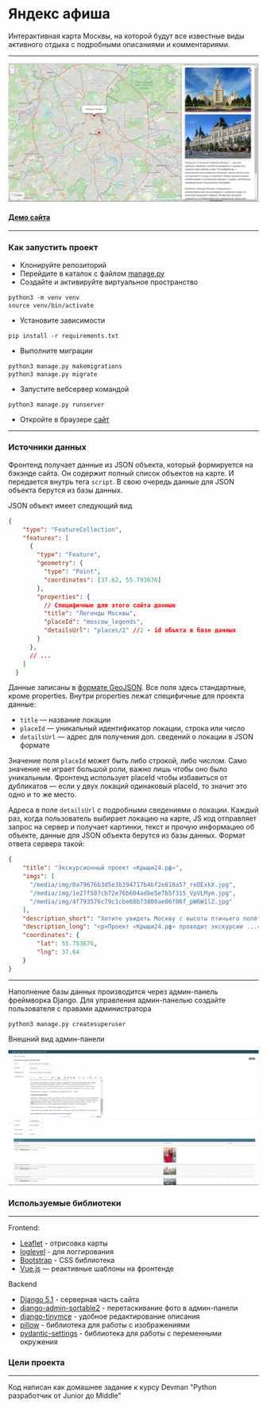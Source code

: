 # Яндекс афиша

Интерактивная карта Москвы, на которой будут все известные виды активного 
отдыха с подробными описаниями и комментариями.

---

![Сайт](sources/site.jpg)


#### [Демо сайта](https://pvladimirs.pythonanywhere.com/)

---

### Как запустить проект

* Клонируйте репозиторий
* Перейдите в каталок с файлом [manage.py](manage.py)
* Создайте и активируйте виртуальное пространство
```
python3 -m venv venv
source venv/bin/activate
```
* Установите зависимости
```
pip install -r requirements.txt
```
* Выполните миграции
```
python3 manage.py makemigrations
python3 manage.py migrate
```
* Запустите вебсервер командой
```
python3 manage.py runserver
```
* Откройте в браузере [сайт](http://127.0.0.1:8000/)

---

### Источники данных

Фронтенд получает данные из JSON объекта, который формируется на бэкэнде сайта. 
Он содержит полный список объектов на карте. И передается внутрь 
тега ```script```. В свою очередь данные для JSON объекта берутся из базы данных.

JSON объект имеет следующий вид
```json
{
    "type": "FeatureCollection",
    "features": [
      {
        "type": "Feature",
        "geometry": {
          "type": "Point",
          "coordinates": [37.62, 55.793676]
        },
        "properties": {
          // Специфичные для этого сайта данные
          "title": "Легенды Москвы",
          "placeId": "moscow_legends",
          "detailsUrl": "places/2" //2 - id объкта в базе данных
        }
      },
      // ...
    ]
  }
```
Данные записаны в [формате GeoJSON](https://ru.wikipedia.org/wiki/GeoJSON). Все поля здесь стандартные, 
кроме properties. Внутри properties лежат специфичные для проекта данные:

* ```title``` — название локации
* ```placeId``` — уникальный идентификатор локации, строка или число
* ```detailsUrl``` — адрес для получения доп. сведений о локации в JSON формате

Значение поля ```placeId``` может быть либо строкой, либо числом. Само значение не играет большой роли, 
важно лишь чтобы оно было уникальным. Фронтенд использует placeId чтобы избавиться от дубликатов — 
если у двух локаций одинаковый placeId, то значит это одно и то же место.

Адреса в поле ```detailsUrl``` c подробными сведениями о локации. 
Каждый раз, когда пользователь выбирает локацию на карте, JS код отправляет запрос на сервер и получает 
картинки, текст и прочую информацию об объекте, данные для JSON объекта берутся из базы данных. 
Формат ответа сервера такой:

```json
{
    "title": "Экскурсионный проект «Крыши24.рф»",
    "imgs": [
      "/media/img/0a79676b3d5e3b394717b4bf2e610a57_reDExkX.jpg",
      "/media/img/1e27f507cb72e76b604adbe5e7b5f315_VpVLMym.jpg",
      "/media/img/4f793576c79c1cbe68b73800ae06f06f_pW6W1lZ.jpg"
    ],
    "description_short": "Хотите увидеть Москву с высоты птичьего полёта?",
    "description_long": "<p>Проект «Крыши24.рф» проводит экскурсии ...</p>",
    "coordinates": {
        "lat": 55.753676,
        "lng": 37.64
    }
}
```
---
Наполнение базы данных производится через админ-панель фреймворка Django.
Для управления админ-панелью создайте пользователя с правами администратора
```
python3 manage.py createsuperuser
```

Внешний вид админ-панели

![Админ-панель](sources/admin.jpg)

### Используемые библиотеки

---

Frontend:
* [Leaflet](https://leafletjs.com) - отрисовка карты
* [loglevel](https://www.npmjs.com/package/loglevel) - для логгирования
* [Bootstrap](https://getbootstrap.com/) - CSS библиотека
* [Vue.js](https://ru.vuejs.org/) — реактивные шаблоны на фронтенде

Backend
* [Django 5.1]() - серверная часть сайта
* [django-admin-sortable2](https://django-admin-sortable2.readthedocs.io/en/latest/) - 
перетаскивание фото в админ-панели 
* [django-tinymce](https://django-tinymce.readthedocs.io/en/latest/) - удобное редактирование 
описания
* [pillow](https://pillow.readthedocs.io/en/stable/) - библиотека для работы с изображениями
* [pydantic-settings](https://docs.pydantic.dev/latest/concepts/pydantic_settings/) - 
библиотека для работы с переменными окружения

### Цели проекта

---

Код написан как домашнее задание к курсу Devman "Python разработчик от Junior до Middle"
